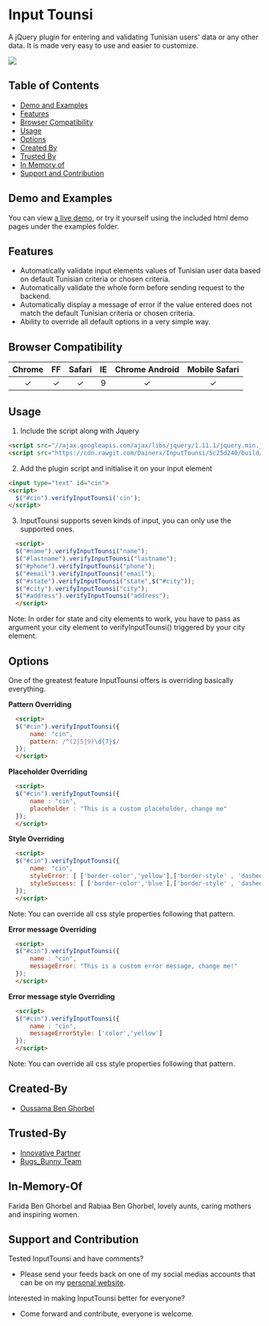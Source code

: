 # Input Tounsi
A jQuery plugin for entering and validating Tunisian users' data or any other data. It is made very easy to use and easier to customize.

<img src="https://raw.githubusercontent.com/Dainerx/InputTounsi/master/screenshots/screenshot-1.png?token=ASmpJW4uTy8276xSEkws2A1f28J7GRKVks5ZhmH1wA%3D%3D">

## Table of Contents

- [Demo and Examples](#demo-and-examples)
- [Features](#features)
- [Browser Compatibility](#browser-compatibility)
- [Usage](#usage)
- [Options](#options)
- [Created By](#created-by)
- [Trusted By](#trusted-by)
- [In Memory of](#in-memory-of)
- [Support and Contribution](#support-and-contribution)
## Demo and Examples
You can view [a live demo](https://jsfiddle.net/dainer/96nxdLgt/6/), or try it  yourself using the included html demo pages under the examples folder.


## Features
* Automatically validate input elements values of Tunisian user data based on default Tunisian criteria or chosen criteria.
* Automatically validate the whole form before sending request to the backend.
* Automatically display a message of error if the value entered does not match the default Tunisian criteria or chosen criteria.
* Ability to override all default options in a very simple way.

## Browser Compatibility
| Chrome | FF  | Safari | IE  | Chrome Android | Mobile Safari |
| :----: | :-: | :----: | :-: | :------------: | :-----------: | 
|    ✓   |  ✓  |    ✓   |  9  |      ✓         |       ✓       |     



## Usage

1. Include the script along with Jquery
  ```html
  <script src="//ajax.googleapis.com/ajax/libs/jquery/1.11.1/jquery.min.js"></script>
  <script src="https://cdn.rawgit.com/Dainerx/InputTounsi/5c25d240/build/InputTounsi.min.js"></script>
  ```

2. Add the plugin script and initialise it on your input element
  ```html
  <input type="text" id="cin">
  <script>
    $("#cin").verifyInputTounsi('cin');
  </script>
  ```
3. InputTounsi supports seven kinds of input, you can only use the supported ones. 

  ```html
    <script>
    $("#name").verifyInputTounsi("name");
    $("#lastname").verifyInputTounsi("lastname");
    $("#phone").verifyInputTounsi("phone");
    $("#email").verifyInputTounsi("email");
    $("#state").verifyInputTounsi("state",$("#city"));
    $("#city").verifyInputTounsi("city");
    $("#address").verifyInputTounsi("address");
    </script>
  ```

Note: In order for state and city elements to work, you have to pass as argument your city element to verifyInputTounsi() triggered by your city element.

## Options
One of the greatest feature InputTounsi offers is overriding basically everything.

**Pattern Overriding**  
  ```html
    <script>
    $("#cin").verifyInputTounsi({
        name: "cin",
        pattern: /^(2|5|9)\d{7}$/
    });
    </script>
  ```

**Placeholder Overriding**  
  ```html
    <script>
    $("#cin").verifyInputTounsi({
        name : "cin",
        placeholder : "This is a custom placeholder, change me"
    });
    </script>
  ```

**Style Overriding**  

  ```html
    <script>
    $("#cin").verifyInputTounsi({
        name: "cin",
        styleError: [ ['border-color','yellow'],['border-style' , 'dashed'] ],
        styleSuccess: [ ['border-color','blue'],['border-style' , 'dashed'] ],
    });
    </script>
  ```
Note: You can override all css style properties following that pattern.

**Error message Overriding**  

  ```html
    <script>
    $("#cin").verifyInputTounsi({ 
        name : "cin",
        messageError: "This is a custom error message, change me!"
    });
    </script>
  ```

**Error message style Overriding**  

  ```html
    <script>
    $("#cin").verifyInputTounsi({ 
        name : "cin",
        messageErrorStyle: ['color','yellow']
    });
    </script>
  ```
Note: You can override all css style properties following that pattern.




## Created-By
- [Oussama Ben Ghorbel](http://dainer.me/)

## Trusted-By
* [Innovative Partner](http://innovativepart.com/)
* [Bugs_Bunny Team](https://www.facebook.com/BugsBunnyCTF/)


## In-Memory-Of
Farida Ben Ghorbel and Rabiaa Ben Ghorbel, lovely aunts, caring mothers and inspiring women.

## Support and Contribution

Tested InputTounsi and have comments?

* Please send your feeds back on one of my social medias accounts that can be on my [personal website](http://dainer.me/).

Interested in making InputTounsi better for everyone? 

* Come forward and contribute, everyone is welcome.

